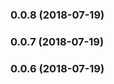 <a name="0.0.8"></a>
### 0.0.8 (2018-07-19)


<a name="0.0.7"></a>
### 0.0.7 (2018-07-19)


<a name="0.0.6"></a>
### 0.0.6 (2018-07-19)

